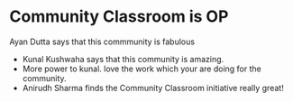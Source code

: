 # Community Classroom is OP
Ayan Dutta says that this commmunity is fabulous
- Kunal Kushwaha says that this community is amazing.
- More power to kunal. love the work which your are doing for the community.
- Anirudh Sharma finds the Community Classroom initiative really great!
